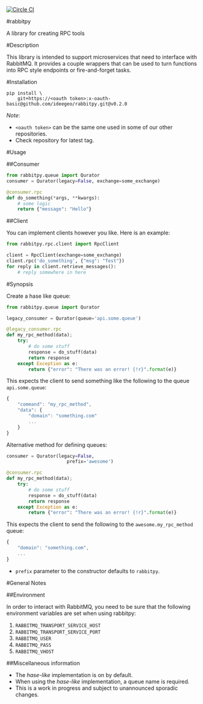 [![Circle CI](https://circleci.com/gh/ideegeo/rabbitpy.svg?style=svg&circle-token=0a443639d898b45e9b07d6214a5faf711e76f178)](https://circleci.com/gh/ideegeo/rabbitpy)

#rabbitpy

A library for creating RPC tools


#Description

This library is intended to support microservices that need to interface with
RabbitMQ.  It provides a couple wrappers that can be used to turn functions
into RPC style endpoints or fire-and-forget tasks.

#Installation


```
pip install \
    git+https://<oauth token>:x-oauth-basic@github.com/ideegeo/rabbitpy.git@v0.2.0
```

*Note*:
* `<oauth token>` can be the same one used in some of our other repositories.
* Check repository for latest tag.

#Usage

##Consumer



```python
from rabbitpy.queue import Qurator
consumer = Qurator(legacy=False, exchange=some_exchange)

@consumer.rpc
def do_something(*args, **kwargs):
    # some logic
    return {"message": "Hello"}

```

##Client

You can implement clients however you like. Here is an example:
```python
from rabbitpy.rpc.client import RpcClient

client = RpcClient(exchange=some_exchange)
client.rpc('do_something', {"msg": "Test"})
for reply in client.retrieve_messages():
    # reply somewhere in here

```


#Synopsis


Create a hase like queue:
```python
from rabbitpy.queue import Qurator

legacy_consumer = Qurator(queue='api.some.queue')

@legacy_consumer.rpc
def my_rpc_method(data);
    try:
        # do some stuff
        response = do_stuff(data)
        return response
    except Exception as e:
        return {"error": "There was an error! {!r}".format(e)}

```

This expects the client to send something like the following to the queue `api.some.queue`:
```javascript
{
    "command": "my_rpc_method",
    "data": {
        "domain": "something.com"
        ...
    }
}
```


Alternative method for defining queues:

```python
consumer = Qurator(legacy=False,
                      prefix='awesome')

@consumer.rpc
def my_rpc_method(data);
    try:
        # do some stuff
        response = do_stuff(data)
        return response
    except Exception as e:
        return {"error": "There was an error! {!r}".format(e)}
```

This expects the client to send the following to the `awesome.my_rpc_method` queue:
```javascript
{
    "domain": "something.com",
    ...
}
```

* `prefix` parameter to the constructor defaults to `rabbitpy`.

#General Notes

##Environment

In order to interact with RabbitMQ, you need to be sure that the following
environment variables are set when using rabbitpy:

1. `RABBITMQ_TRANSPORT_SERVICE_HOST`
1. `RABBITMQ_TRANSPORT_SERVICE_PORT`
1. `RABBITMQ_USER`
1. `RABBITMQ_PASS`
1. `RABBITMQ_VHOST`



##Miscellaneous information
* The *hase-like* implementation is on by default.
* When using the *hase-like* implementation, a queue name is required.
* This is a work in progress and subject to unannounced sporadic changes.

